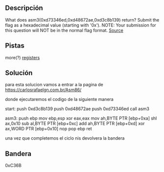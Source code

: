 ## Descripción
What does asm3(0xd73346ed,0xd48672ae,0xd3c8b139) return? Submit the flag as a hexadecimal value (starting with '0x'). NOTE: Your submission for this question will NOT be in the normal flag format. [Source](https://jupiter.challenges.picoctf.org/static/17c5620fcffa388fe518d31cb4dd99a0/test.S)
## Pistas 
more(?) [registers](https://wiki.skullsecurity.org/index.php?title=Registers)
## Solución
para esta solucion vamos a entrar   a la pagina de  https://carlosrafaelgn.com.br/Asm86/

donde ejecutaremos el codigo de la siguiente manera 

start:
	push 0xd3c8b139
	push 0xd48672ae
	push 0xd73346ed
	call asm3

asm3:
	push   ebp
	mov    ebp,esp
	xor    eax,eax
	mov    ah,BYTE PTR [ebp+0xa]
	shl    ax,0x10
	sub    al,BYTE PTR [ebp+0xc]
	add    ah,BYTE PTR [ebp+0xd]
	xor    ax,WORD PTR [ebp+0x10]
	nop
	pop    ebp
	ret    

una vez que completemos el ciclo nis devolvera la bandera 
## Bandera
0xC36B